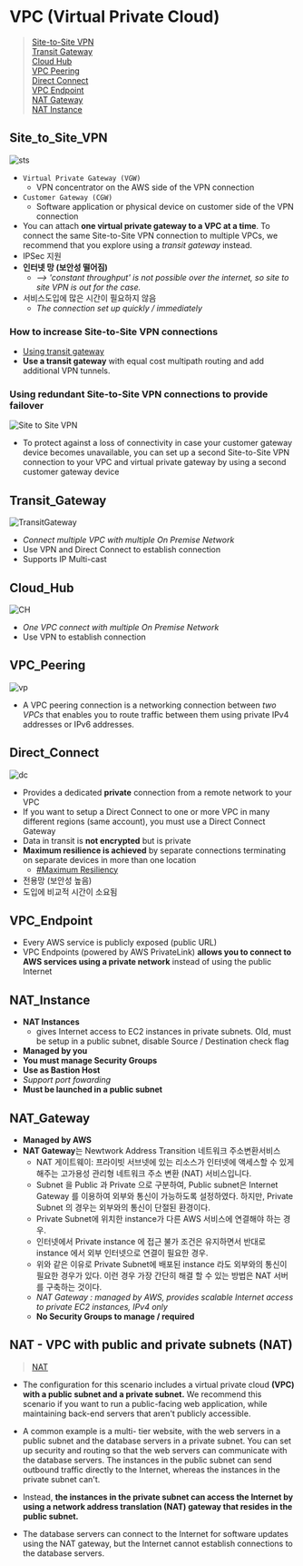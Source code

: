 # VPC (Virtual Private Cloud)
> [Site-to-Site VPN](#Site_to_Site_VPN)  
> [Transit Gateway](#Transit_Gateway)  
> [Cloud Hub](#Cloud_Hub)  
> [VPC Peering](#VPC_Peering)  
> [Direct Connect](#Direct_Connect)  
> [VPC Endpoint](#VPC_Endpoint)  
> [NAT Gateway](#NAT_Gateway)   
> [NAT Instance](#NAT_Instance)  


## Site_to_Site_VPN
![sts](https://docs.aws.amazon.com/ko_kr/vpn/latest/s2svpn/images/vpn-how-it-works-vgw.png)
- `Virtual Private Gateway (VGW)`
    - VPN concentrator on the AWS side of the VPN connection
- `Customer Gateway (CGW)`
    - Software application or physical device on customer side of the VPN connection
- You can attach **one virtual private gateway to a VPC at a time**. To connect the same Site-to-Site VPN connection to multiple VPCs, we recommend that you explore using a *transit gateway* instead. 
- IPSec 지원
- **인터넷 망 (보안성 떨어짐)** 
  - *--> 'constant throughput' is not possible over the internet, so site to site VPN is out for the case.*
- 서비스도입에 많은 시간이 필요하지 않음
  - *The connection set up quickly / immediately*

### How to increase Site-to-Site VPN connections 
- [Using transit gateway](https://aws.amazon.com/blogs/networking-and-content-delivery/scaling-vpn-throughput-using-aws-transit-gateway/)
- **Use a transit gateway** with equal cost multipath routing and add additional VPN tunnels.

### Using redundant Site-to-Site VPN connections to provide failover
![Site to Site VPN](https://docs.aws.amazon.com/vpn/latest/s2svpn/images/Multiple_Gateways_diagram.png)

- To protect against a loss of connectivity in case your customer gateway device becomes unavailable, you can set up a second Site-to-Site VPN connection to your VPC and virtual private gateway by using a second customer gateway device

## Transit_Gateway
![TransitGateway](https://d1.awsstatic.com/product-marketing/transit-gateway/tgw-after.d85d3e2cb67fd2ed1a3be645d443e9f5910409fd.png)
- *Connect multiple VPC with multiple On Premise Network*
- Use VPN and Direct Connect to establish connection
- Supports IP Multi-cast

## Cloud_Hub
![CH](https://docs.aws.amazon.com/ko_kr/vpn/latest/s2svpn/images/AWS_VPN_CloudHub-diagram.png)
- *One VPC connect with multiple On Premise Network*
- Use VPN to establish connection

## VPC_Peering
![vp](https://docs.aws.amazon.com/vpc/latest/peering/images/peering-intro-diagram.png)
- A VPC peering connection is a networking connection between *two VPCs* that enables you to route traffic between them using private IPv4 addresses or IPv6 addresses.

## Direct_Connect
![dc](https://docs.aws.amazon.com/directconnect/latest/UserGuide/images/direct-connect-overview.png)
- Provides a dedicated **private** connection from a remote network to your VPC
- If you want to setup a Direct Connect to one or more VPC in many different regions (same account), you must use a Direct Connect Gateway
- Data in transit is **not encrypted** but is private
- **Maximum resilience is achieved** by separate connections terminating on separate devices in more than one location 
    - [#Maximum Resiliency](https://aws.amazon.com/ko/directconnect/resiliency-recommendation/)
- 전용망 (보안성 높음)
- 도입에 비교적 시간이 소요됨

## VPC_Endpoint
- Every AWS service is publicly exposed (public URL)
- VPC Endpoints (powered by AWS PrivateLink) **allows you to connect to AWS services using a private network** instead of using the public Internet

## NAT_Instance
  - **NAT Instances** 
      - gives Internet access to EC2 instances in private subnets. Old, must be setup in a public subnet, disable Source / Destination check flag
  - **Managed by you**
  - **You must manage Security Groups**
  - **Use as Bastion Host**
  - *Support port fowarding*
  - **Must be launched in a public subnet**

## NAT_Gateway
- **Managed by AWS**
- **NAT Gateway**는 Newtwork Address Transition 네트워크 주소변환서비스
  - NAT 게이트웨이: 프라이빗 서브넷에 있는 리소스가 인터넷에 액세스할 수 있게 해주는 고가용성 관리형 네트워크 주소 변환 (NAT) 서비스입니다.
  -  Subnet 을 Public 과 Private 으로 구분하여, Public subnet은 Internet Gateway 를 이용하여 외부와 통신이 가능하도록 설정하였다. 하지만, Private Subnet 의 경우는 외부와의 통신이 단절된 환경이다.
    - Private Subnet에 위치한 instance가 다른 AWS 서비스에 연결해야 하는 경우. 
    - 인터넷에서 Private instance 에 접근 불가 조건은 유지하면서 반대로 instance 에서 외부 인터넷으로 연결이 필요한 경우. 
  -  위와 같은 이유로 Private Subnet에 배포된 instance 라도 외부와의 통신이 필요한 경우가 있다. 이런 경우 가장 간단히 해결 할 수 있는 방법은 NAT 서버를 구축하는 것이다.
  - *NAT Gateway : managed by AWS, provides scalable Internet access to private EC2 instances, IPv4 only*
  - **No Security Groups to manage / required**

## NAT - VPC with public and private subnets (NAT)
> [NAT](https://docs.aws.amazon.com/vpc/latest/userguide/VPC_Scenario2.html)
- The configuration for this scenario includes a virtual private cloud **(VPC) with a public subnet and a private subnet.** We recommend this scenario if you want to run a public-facing web application, while maintaining back-end servers that aren't publicly accessible. 

- A common example is a multi- tier website, with the web servers in a public subnet and the database servers in a private subnet. You can set up security and routing so that the web servers can communicate with the database servers.
The instances in the public subnet can send outbound traffic directly to the Internet, whereas the instances in the private subnet can't. 
- Instead, **the instances in the private subnet can access the Internet by using a network address translation (NAT) gateway that resides in the public subnet.**
- The database servers can connect to the Internet for software updates using the NAT gateway, but the Internet cannot establish connections to the database servers.
